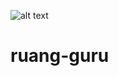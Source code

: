 ![alt text](https://github.com/SryXii/ruang-guru/blob/main/vivid-blurred-colorful-wallpaper-background.jpg?raw=true)
# ruang-guru
